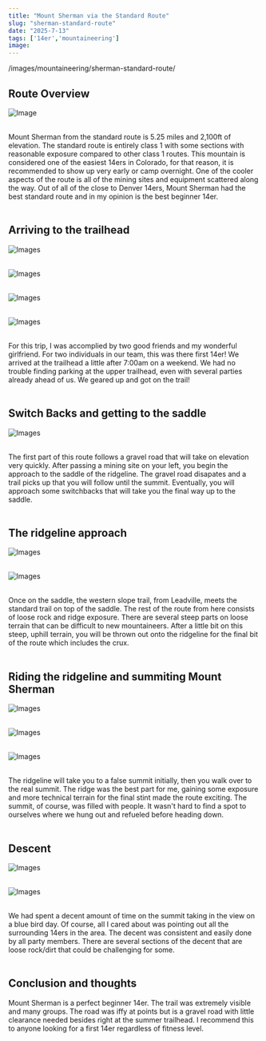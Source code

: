 ```yaml
---
title: "Mount Sherman via the Standard Route"
slug: "sherman-standard-route"
date: "2025-7-13"
tags: ['14er','mountaineering']
image:
---
```

/images/mountaineering/sherman-standard-route/
<h2><b>Route Overview</b></h2>

![Image]( /images/mountaineering/sherman-standard-route/ridgeline-approach.jpeg )
<br></br>

Mount Sherman from the standard route is 5.25 miles and 2,100ft of elevation. The standard route is entirely class 1 with some sections with reasonable exposure compared to other class 1 routes. This mountain is considered one of the easiest 14ers in Colorado, for that reason, it is recommended to show up very early or camp overnight. One of the cooler aspects of the route is all of the mining sites and equipment scattered along the way. Out of all of the close to Denver 14ers, Mount Sherman had the best standard route and in my opinion is the best beginner 14er.
<br></br>

<h2><b>Arriving to the trailhead</b></h2>

![Images]( /images/mountaineering/sherman-standard-route/from-the-trailhead.jpeg )
<br></br>

![Images]( /images/mountaineering/sherman-standard-route/green-land.jpeg )
<br></br>

![Images]( /images/mountaineering/sherman-standard-route/mining-site.jpeg )
<br></br>

![Images]( /images/mountaineering/sherman-standard-route/mining-hole.jpeg )
<br></br>

For this trip, I was accomplied by two good friends and my wonderful girlfriend. For two individuals in our team, this was there first 14er! We arrived at the trailhead a little after 7:00am on a weekend. We had no trouble finding parking at the upper trailhead, even with several parties already ahead of us. We geared up and got on the trail!
<br></br>

<h2><b>Switch Backs and getting to the saddle</b></h2>

![Images]( /images/mountaineering/sherman-standard-route/view-of-ridge-from-below.jpeg )
<br></br>

The first part of this route follows a gravel road that will take on elevation very quickly. After passing a mining site on your left, you begin the approach to the saddle of the ridgeline. The gravel road disapates and a trail picks up that you will follow until the summit. Eventually, you will approach some switchbacks that will take you the final way up to the saddle.
<br></br>

<h2><b>The ridgeline approach</b></h2>

![Images]( /images/mountaineering/sherman-standard-route/on-saddle-to-the-ridgeline.jpeg )
<br></br>

![Images]( /images/mountaineering/sherman-standard-route/approach-to-the-ridgeline.jpeg )
<br></br>

Once on the saddle, the western slope trail, from Leadville, meets the standard trail on top of the saddle. The rest of the route from here consists of loose rock and ridge exposure. There are several steep parts on loose terrain that can be difficult to new mountaineers. After a little bit on this steep, uphill terrain, you will be thrown out onto the ridgeline for the final bit of the route which includes the crux.
<br></br>

<h2><b>Riding the ridgeline and summiting Mount Sherman</b></h2>

![Images]( /images/mountaineering/sherman-standard-route/final-ridge-approach.jpeg )
<br></br>

![Images]( /images/mountaineering/sherman-standard-route/looking-left-off-the-ridge.jpeg )
<br></br>

![Images]( /images/mountaineering/sherman-standard-route/ridge-white-rock-checkpoint.jpeg )
<br></br>

The ridgeline will take you to a false summit initially, then you walk over to the real summit. The ridge was the best part for me, gaining some exposure and more technical terrain for the final stint made the route exciting. The summit, of course, was filled with people. It wasn't hard to find a spot to ourselves where we hung out and refueled before heading down.
<br></br>

<h2><b>Descent</b></h2>

![Images]( /images/mountaineering/sherman-standard-route/on-false-summit.jpeg )
<br></br>

![Images]( /images/mountaineering/sherman-standard-route/looking-back-in-the-valley.jpeg )
<br></br>

We had spent a decent amount of time on the summit taking in the view on a blue bird day. Of course, all I cared about was pointing out all the surrounding 14ers in the area. The decent was consistent and easily done by all party members. There are several sections of the decent that are loose rock/dirt that could be challenging for some. 
<br></br>

<h2><b>Conclusion and thoughts </b></h2>
Mount Sherman is a perfect beginner 14er. The trail was extremely visible and many groups. The road was iffy at points but is a gravel road with little clearance needed besides right at the summer trailhead. I recommend this to anyone looking for a first 14er regardless of fitness level.
